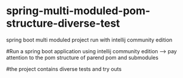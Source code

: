 # spring-multi-moduled-pom-structure-diverse-test
spring  boot multi moduled project run with intellij community edition

#Run a spring boot application using intellij community edition
--> pay attention to the pom structure of parend pom and submodules

#the project contains diverse tests and try outs
